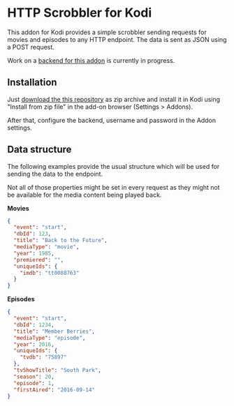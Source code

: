 # HTTP Scrobbler for Kodi

This addon for Kodi provides a simple scrobbler sending requests for movies and episodes to any HTTP endpoint. The data is sent as JSON using a POST request.

Work on a [backend for this addon](https://github.com/Programie/Tracky) is currently in progress.

## Installation

Just [download the this repository](https://github.com/Programie/KodiAddon-HttpScrobbler/archive/refs/heads/main.zip) as zip archive and install it in Kodi using "Install from zip file" in the add-on browser (Settings > Addons).

After that, configure the backend, username and password in the Addon settings.

## Data structure

The following examples provide the usual structure which will be used for sending the data to the endpoint.

Not all of those properties might be set in every request as they might not be available for the media content being played back.

**Movies**

```json
{
  "event": "start",
  "dbId": 123,
  "title": "Back to the Future",
  "mediaType": "movie",
  "year": 1985,
  "premiered": "",
  "uniqueIds": {
    "imdb": "tt0088763"
  }
}
```

**Episodes**

```json
{
  "event": "start",
  "dbId": 1234,
  "title": "Member Berries",
  "mediaType": "episode",
  "year": 2016,
  "uniqueIds": {
    "tvdb": "75897"
  },
  "tvShowTitle": "South Park",
  "season": 20,
  "episode": 1,
  "firstAired": "2016-09-14"
}
```
